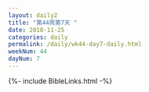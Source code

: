 ```yaml
---
layout: daily2
title: "第44周第7天 "
date: 2018-11-25
categories: daily
permalink: /daily/wk44-day7-daily.html
weekNum: 44
dayNum: 7
---
```


{%- include BibleLinks.html -%}
